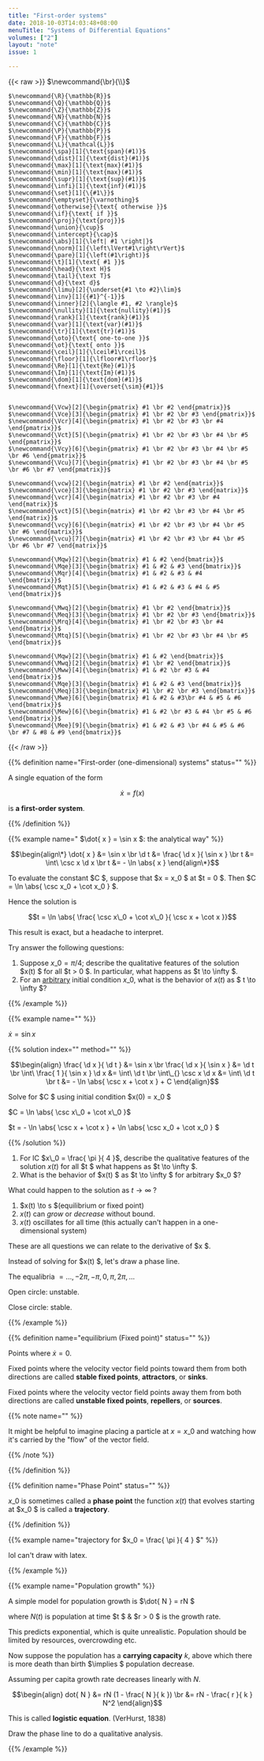 ```yaml
---
title: "First-order systems"
date: 2018-10-03T14:03:48+08:00
menuTitle: "Systems of Differential Equations"
volumes: ["2"]
layout: "note"
issue: 1

---
```


<!--more-->

<div class="latex-macros">
  {{< raw >}}
    $\newcommand{\br}{\\}$

    $\newcommand{\R}{\mathbb{R}}$
    $\newcommand{\Q}{\mathbb{Q}}$
    $\newcommand{\Z}{\mathbb{Z}}$
    $\newcommand{\N}{\mathbb{N}}$
    $\newcommand{\C}{\mathbb{C}}$
    $\newcommand{\P}{\mathbb{P}}$
    $\newcommand{\F}{\mathbb{F}}$
    $\newcommand{\L}{\mathcal{L}}$
    $\newcommand{\spa}[1]{\text{span}(#1)}$
    $\newcommand{\dist}[1]{\text{dist}(#1)}$
    $\newcommand{\max}[1]{\text{max}(#1)}$
    $\newcommand{\min}[1]{\text{max}(#1)}$
    $\newcommand{\supr}[1]{\text{sup}(#1)}$
    $\newcommand{\infi}[1]{\text{inf}(#1)}$
    $\newcommand{\set}[1]{\{#1\}}$
    $\newcommand{\emptyset}{\varnothing}$
    $\newcommand{\otherwise}{\text{ otherwise }}$
    $\newcommand{\if}{\text{ if }}$
    $\newcommand{\proj}{\text{proj}}$
    $\newcommand{\union}{\cup}$
    $\newcommand{\intercept}{\cap}$
    $\newcommand{\abs}[1]{\left| #1 \right|}$
    $\newcommand{\norm}[1]{\left\lVert#1\right\rVert}$
    $\newcommand{\pare}[1]{\left(#1\right)}$
    $\newcommand{\t}[1]{\text{ #1 }}$
    $\newcommand{\head}{\text H}$
    $\newcommand{\tail}{\text T}$
    $\newcommand{\d}{\text d}$
    $\newcommand{\limu}[2]{\underset{#1 \to #2}\lim}$
    $\newcommand{\inv}[1]{{#1}^{-1}}$
    $\newcommand{\inner}[2]{\langle #1, #2 \rangle}$
    $\newcommand{\nullity}[1]{\text{nullity}(#1)}$
    $\newcommand{\rank}[1]{\text{rank}(#1)}$
    $\newcommand{\var}[1]{\text{var}(#1)}$
    $\newcommand{\tr}[1]{\text{tr}(#1)}$
    $\newcommand{\oto}{\text{ one-to-one }}$
    $\newcommand{\ot}{\text{ onto }}$
    $\newcommand{\ceil}[1]{\lceil#1\rceil}$
    $\newcommand{\floor}[1]{\lfloor#1\rfloor}$
    $\newcommand{\Re}[1]{\text{Re}(#1)}$
    $\newcommand{\Im}[1]{\text{Im}(#1)}$
    $\newcommand{\dom}[1]{\text{dom}(#1)}$
    $\newcommand{\fnext}[1]{\overset{\sim}{#1}}$


    $\newcommand{\Vcw}[2]{\begin{pmatrix} #1 \br #2 \end{pmatrix}}$
    $\newcommand{\Vce}[3]{\begin{pmatrix} #1 \br #2 \br #3 \end{pmatrix}}$
    $\newcommand{\Vcr}[4]{\begin{pmatrix} #1 \br #2 \br #3 \br #4 \end{pmatrix}}$
    $\newcommand{\Vct}[5]{\begin{pmatrix} #1 \br #2 \br #3 \br #4 \br #5 \end{pmatrix}}$
    $\newcommand{\Vcy}[6]{\begin{pmatrix} #1 \br #2 \br #3 \br #4 \br #5 \br #6 \end{pmatrix}}$
    $\newcommand{\Vcu}[7]{\begin{pmatrix} #1 \br #2 \br #3 \br #4 \br #5 \br #6 \br #7 \end{pmatrix}}$

    $\newcommand{\vcw}[2]{\begin{matrix} #1 \br #2 \end{matrix}}$
    $\newcommand{\vce}[3]{\begin{matrix} #1 \br #2 \br #3 \end{matrix}}$
    $\newcommand{\vcr}[4]{\begin{matrix} #1 \br #2 \br #3 \br #4 \end{matrix}}$
    $\newcommand{\vct}[5]{\begin{matrix} #1 \br #2 \br #3 \br #4 \br #5 \end{matrix}}$
    $\newcommand{\vcy}[6]{\begin{matrix} #1 \br #2 \br #3 \br #4 \br #5 \br #6 \end{matrix}}$
    $\newcommand{\vcu}[7]{\begin{matrix} #1 \br #2 \br #3 \br #4 \br #5 \br #6 \br #7 \end{matrix}}$

    $\newcommand{\Mqw}[2]{\begin{bmatrix} #1 & #2 \end{bmatrix}}$
    $\newcommand{\Mqe}[3]{\begin{bmatrix} #1 & #2 & #3 \end{bmatrix}}$
    $\newcommand{\Mqr}[4]{\begin{bmatrix} #1 & #2 & #3 & #4 \end{bmatrix}}$
    $\newcommand{\Mqt}[5]{\begin{bmatrix} #1 & #2 & #3 & #4 & #5 \end{bmatrix}}$

    $\newcommand{\Mwq}[2]{\begin{bmatrix} #1 \br #2 \end{bmatrix}}$
    $\newcommand{\Meq}[3]{\begin{bmatrix} #1 \br #2 \br #3 \end{bmatrix}}$
    $\newcommand{\Mrq}[4]{\begin{bmatrix} #1 \br #2 \br #3 \br #4 \end{bmatrix}}$
    $\newcommand{\Mtq}[5]{\begin{bmatrix} #1 \br #2 \br #3 \br #4 \br #5 \end{bmatrix}}$

    $\newcommand{\Mqw}[2]{\begin{bmatrix} #1 & #2 \end{bmatrix}}$
    $\newcommand{\Mwq}[2]{\begin{bmatrix} #1 \br #2 \end{bmatrix}}$
    $\newcommand{\Mww}[4]{\begin{bmatrix} #1 & #2 \br #3 & #4 \end{bmatrix}}$
    $\newcommand{\Mqe}[3]{\begin{bmatrix} #1 & #2 & #3 \end{bmatrix}}$
    $\newcommand{\Meq}[3]{\begin{bmatrix} #1 \br #2 \br #3 \end{bmatrix}}$
    $\newcommand{\Mwe}[6]{\begin{bmatrix} #1 & #2 & #3\br #4 & #5 & #6 \end{bmatrix}}$
    $\newcommand{\Mew}[6]{\begin{bmatrix} #1 & #2 \br #3 & #4 \br #5 & #6 \end{bmatrix}}$
    $\newcommand{\Mee}[9]{\begin{bmatrix} #1 & #2 & #3 \br #4 & #5 & #6 \br #7 & #8 & #9 \end{bmatrix}}$
  {{< /raw >}}
</div>

{{% definition name="First-order (one-dimensional) systems" status="" %}}

A single equation of the form

$$\dot{ x } = f(x) $$

is **a first-order system**.

{{% /definition %}}

{{% example name=" $\dot{ x } = \sin x $: the analytical way" %}}


$$\begin{align\*}
\dot{ x } &= \sin x \br
\d t &=  \frac{ \d x }{ \sin x } \br
t &= \int\ \csc x \d x \br
t &= - \ln \abs{ x }
\end{align\*}$$

To evaluate the constant $C $, suppose that $x = x\_0 $ at $t = 0 $. Then $C = \ln \abs{ \csc x\_0 + \cot x\_0 } $.

Hence the solution is

$$t = \ln \abs{ \frac{ \csc x\_0 + \cot x\_0 }{ \csc x + \cot x }}$$

This result is exact, but a headache to interpret.

Try answer the following questions:

1. Suppose $x\_0 = \pi / 4$; describe the qualitative features of the solution $x(t) $ for all $t > 0 $. In particular, what happens as $t \to \infty $.
2. For an <u>arbitrary</u> initial condition $x\_0$, what is the behavior of $x(t)$ as $ t \to \infty $?

{{% /example %}}


{{% example name="" %}}

$\dot{x} = \sin x$

{{% solution index="" method="" %}}


$$\begin{align}
\frac{ \d x }{ \d t } &= \sin x \br
\frac{ \d x }{ \sin x } &= \d t \br
\int\ \frac{ 1 }{ \sin x } \d x &= \int\  \d t \br
\int\_{}  \csc x \d x &= \int\  \d t \br
t &= - \ln \abs{ \csc x + \cot x } + C
\end{align}$$

Solve for $C $ using initial condition $x(0) = x\_0 $

$C = \ln \abs{ \csc x\_0 + \cot x\_0 }$

$t = - \ln \abs{ \csc x + \cot x } + \ln \abs{ \csc x\_0  + \cot x\_0 } $

{{% /solution %}}

1. For IC $x\_0 = \frac{ \pi }{ 4 }$, describe the qualitative features of the solution $x(t)$ for all $t $ what happens as $t \to \infty $.
2. What is the behavior of $x(t) $ as $t \to \infty $ for arbitrary $x\_0 $?


What could happen to the solution as $t \to \infty$ ?

1. $x(t) \to s $(equilibrium or fixed point)
2. $x(t)$ can *grow* or *decrease* without bound.
3. $x(t)$ oscillates for all time (this actually can't happen in a one-dimensional system)


These are all questions we can relate to the derivative of $x $.

Instead of solving for $x(t) $, let's draw a phase line.

The equalibria $= ..., -2 \pi, - \pi, 0, \pi, 2 \pi, ...$

Open circle: unstable.

Close circle: stable.

{{% /example %}}

{{% definition name="equilibrium (Fixed point)" status="" %}}

Points where $\dot{ x } = 0$.

Fixed points where the velocity vector field points toward them from both directions are called **stable fixed points**, **attractors**, or **sinks**.

Fixed points where the velocity vector field points away them from both directions are called **unstable fixed points**, **repellers**, or **sources**.

{{% note name="" %}}

It might be helpful to imagine placing a particle at $x = x\_0$ and watching how it's carried by the "flow" of the vector field.

{{% /note %}}

{{% /definition %}}

{{% definition name="Phase Point" status="" %}}

$x\_0$ is sometimes called a **phase point** the function $x(t)$ that evolves starting at $x\_0 $ is called a **trajectory**.

{{% /definition %}}

{{% example name="trajectory for $x\_0 = \frac{ \pi }{ 4 } $" %}}

lol can't draw with latex.

{{% /example %}}

{{% example name="Population growth" %}}

A simple model for population growth is $\dot{ N } = rN $

where $N(t)$ is population at time $t $ & $r > 0 $ is the growth rate.

This predicts exponential, which is quite unrealistic. Population should be limited by resources, overcrowding etc.

Now suppose the population has a **carrying capacity** $k$, above which there is more death than birth $\implies $ population decrease.

Assuming per capita growth rate decreases linearly with $N$.


$$\begin{align}
dot{ N } &= rN (1 - \frac{ N }{ k }) \br
&= rN - \frac{ r }{ k } N^2
\end{align}$$

This is called **logistic equation**. (VerHurst, 1838)

Draw the phase line to do a qualitative analysis.

{{% /example %}}


